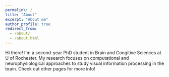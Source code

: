 ```yaml
---
permalink: /
title: "About"
excerpt: "About me"
author_profile: true
redirect_from: 
  - /about/
  - /about.html
---
```


Hi there! I'm a second-year PhD student in Brain and Congitive Sciences at U of Rochester. My research focuses on computational and neurophysiological approaches to study visual information processing in the brain. Check out other pages for more info!
